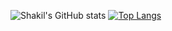 ![Shakil's GitHub stats](https://github-readme-stats.vercel.app/api?username=rishakil&show_icons=true&show_owner&theme=radical&count_private=true)
[![Top Langs](https://github-readme-stats.vercel.app/api/top-langs/?username=rishakil&size_weight=0.5&count_weight=0.5)](https://github.com/rishakil/github-readme-stats)

